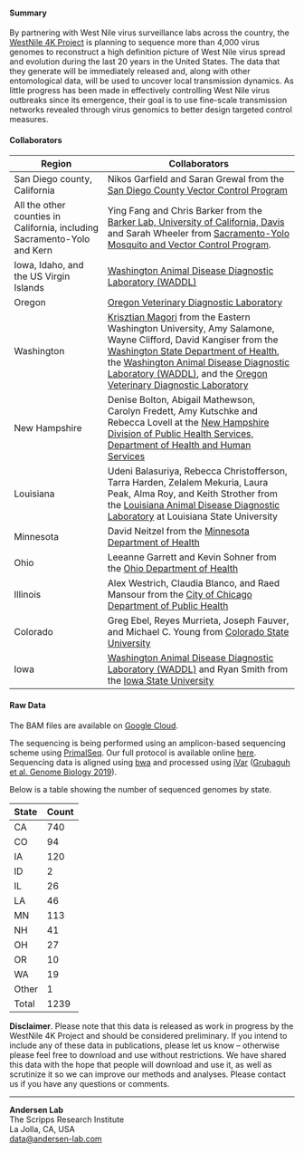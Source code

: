 #### Summary

By partnering with West Nile virus surveillance labs across the country, the [WestNile 4K Project](https://westnile4k.org/) is planning to sequence more than 4,000 virus genomes to reconstruct a high definition picture of West Nile virus spread and evolution during the last 20 years in the United States. The data that they generate will be immediately released and, along with other entomological data, will be used to uncover local transmission dynamics. As little progress has been made in effectively controlling West Nile virus outbreaks since its emergence, their goal is to use fine-scale transmission networks revealed through virus genomics to better design targeted control measures.

#### Collaborators

| Region                                                                   | Collaborators                                                                                                                                                                                                                                                                                                                                                                                                                             |
|--                                                                        |--                                                                                                                                                                                                                                                                                                                                                                                                                                         |
| San Diego county, California                                             | Nikos Garfield and Saran Grewal from the [San Diego County Vector Control Program](https://www.sandiegocounty.gov/deh/pests/vector_disease.html)                                                                                                                                                                                                                                                                                          |
| All the other counties in California, including Sacramento-Yolo and Kern | Ying Fang and Chris Barker from the [Barker Lab, University of California, Davis](https://barkerlab.ucdavis.edu/) and Sarah Wheeler from [Sacramento-Yolo Mosquito and Vector Control Program](https://www.fightthebite.net/).                                                                                                                                                                                                            |
| Iowa, Idaho, and the US Virgin Islands                                   | [Washington Animal Disease Diagnostic Laboratory (WADDL)](https://waddl.vetmed.wsu.edu/)                                                                                                                                                                                                                                                                                                                                                  |
| Oregon                                                                   | [Oregon Veterinary Diagnostic Laboratory](https://vetmed.oregonstate.edu/diagnostic)                                                                                                                                                                                                                                                                                                                                                      |
| Washington                                                               | [Krisztian Magori](https://sites.ewu.edu/diseaseecology/krisztian-magori-phd/) from the Eastern Washington University, Amy Salamone, Wayne Clifford, David Kangiser from the [Washington State Department of Health](https://www.doh.wa.gov/), the [Washington Animal Disease Diagnostic Laboratory (WADDL)](https://waddl.vetmed.wsu.edu/), and the [Oregon Veterinary Diagnostic Laboratory](https://vetmed.oregonstate.edu/diagnostic) |
| New Hampshire                                                            | Denise Bolton, Abigail Mathewson, Carolyn Fredett, Amy Kutschke and Rebecca Lovell at the [New Hampshire Division of Public Health Services, Department of Health and Human Services](https://www.dhhs.nh.gov/)                                                                                                                                                                                                                           |
| Louisiana                                                                | Udeni Balasuriya, Rebecca Christofferson, Tarra Harden, Zelalem Mekuria, Laura Peak, Alma Roy, and Keith Strother from the [Louisiana Animal Disease Diagnostic Laboratory](https://www.lsu.edu/vetmed/laddl/) at Louisiana State University                                                                                                                                                                                              |
| Minnesota                                                                | David Neitzel from the [Minnesota Department of Health](https://www.health.state.mn.us/index.html)                                                                                                                                                                                                                                                                                                                                        |
| Ohio                                                                     | Leeanne Garrett and Kevin Sohner from the [Ohio Department of Health](https://odh.ohio.gov/wps/portal/gov/odh/home)                                                              |
| Illinois                                                                 | Alex Westrich, Claudia Blanco, and Raed Mansour from the [City of Chicago Department of Public Health](https://www.chicago.gov/city/en/depts/cdph.html)                          |
| Colorado                                                                 | Greg Ebel, Reyes Murrieta, Joseph Fauver, and Michael C. Young from [Colorado State University](http://csu-cvmbs.colostate.edu/academics/mip/aidl/Pages/default.aspx)                              |
| Iowa									   | [Washington Animal Disease Diagnostic Laboratory (WADDL)](https://waddl.vetmed.wsu.edu/) and Ryan Smith from the [Iowa State University](https://faculty.sites.iastate.edu/smithr/) |

#### Raw Data

The BAM files are available on [Google Cloud](https://console.cloud.google.com/storage/browser/andersen-lab_project_westnile4k_genomics).

The sequencing is being performed using an amplicon-based sequencing scheme using [PrimalSeq](https://www.nature.com/articles/nprot.2017.066). Our full protocol is available online [here](https://docs.google.com/document/d/1PilT4w5jHO-ROsE8TL5WBGa0wSCdTHAsNl1LIOYiTgk/edit?usp=sharing). Sequencing data is aligned using [bwa](https://github.com/lh3/bwa) and processed using [iVar](https://github.com/andersen-lab/ivar) ([Grubaguh et al. Genome Biology 2019](https://genomebiology.biomedcentral.com/articles/10.1186/s13059-018-1618-7)).

Below is a table showing the number of sequenced genomes by state.

| State | Count |
|:------|:------|
| CA    | 740   |
| CO    | 94    |
| IA    | 120   |
| ID    | 2     |
| IL    | 26    |
| LA    | 46    |
| MN    | 113   |
| NH    | 41    |
| OH    | 27    |
| OR    | 10    |
| WA    | 19    |
| Other | 1     |
| Total | 1239  |


**Disclaimer**. Please note that this data is released as work in progress by the WestNile 4K Project and should be considered preliminary. If you intend to include any of these data in publications, please let us know – otherwise please feel free to download and use without restrictions. We have shared this data with the hope that people will download and use it, as well as scrutinize it so we can improve our methods and analyses. Please contact us if you have any questions or comments.

---
**Andersen Lab**  
The Scripps Research Institute  
La Jolla, CA, USA  
[data@andersen-lab.com](mailto:data@andersen-lab.com)
